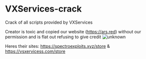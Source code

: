 # VXServices-crack
Crack of all scripts provided by VXServices

Creator is toxic and copied our website (https://ars.red) without our permission and is flat out refusing to give credit
![unknown](https://user-images.githubusercontent.com/30863082/166077313-91194cc9-0413-44dd-b59f-e9a59114f408.png)

Heres their sites: https://spectroexploits.xyz/store & https://vsxervicess.com/store
